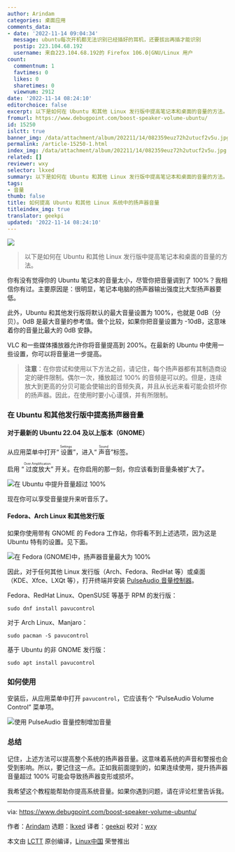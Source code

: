 ```yaml
---
author: Arindam
categories: 桌面应用
comments_data:
- date: '2022-11-14 09:04:34'
  message: ubuntu每次开机都无法识别已经插好的耳机，还要拔出再插才能识别
  postip: 223.104.68.192
  username: 来自223.104.68.192的 Firefox 106.0|GNU/Linux 用户
count:
  commentnum: 1
  favtimes: 0
  likes: 0
  sharetimes: 0
  viewnum: 2912
date: '2022-11-14 08:24:10'
editorchoice: false
excerpt: 以下是如何在 Ubuntu 和其他 Linux 发行版中提高笔记本和桌面的音量的方法。
fromurl: https://www.debugpoint.com/boost-speaker-volume-ubuntu/
id: 15250
islctt: true
banner_img: /data/attachment/album/202211/14/082359euz72h2utucf2v5u.jpg
permalink: /article-15250-1.html
index_img: /data/attachment/album/202211/14/082359euz72h2utucf2v5u.jpg.thumb.jpg
related: []
reviewer: wxy
selector: lkxed
summary: 以下是如何在 Ubuntu 和其他 Linux 发行版中提高笔记本和桌面的音量的方法。
tags:
- 音量
thumb: false
title: 如何提高 Ubuntu 和其他 Linux 系统中的扬声器音量
titleindex_img: true
translator: geekpi
updated: '2022-11-14 08:24:10'
---
```


![](/data/attachment/album/202211/14/082359euz72h2utucf2v5u.jpg)



> 
> 以下是如何在 Ubuntu 和其他 Linux 发行版中提高笔记本和桌面的音量的方法。
> 
> 
> 


你有没有觉得你的 Ubuntu 笔记本的音量太小，尽管你把音量调到了 100%？我相信你有过。主要原因是：很明显，笔记本电脑的扬声器输出强度比大型扬声器要低。


此外，Ubuntu 和其他发行版将默认的最大音量设置为 100%，也就是 0dB（分贝）。0dB 是最大音量的参考值。做个比较，如果你把音量设置为 -10dB，这意味着你的音量比最大的 0dB 安静。


VLC 和一些媒体播放器允许你将音量提高到 200%。在最新的 Ubuntu 中使用一些设置，你可以将音量进一步提高。



> 
> **注意**：在你尝试和使用以下方法之前，请记住，每个扬声器都有其制造商设定的硬件限制。偶尔一次，播放超过 100% 的音频是可以的。但是，连续放大到更高的分贝可能会使输出的音频失真，并且从长远来看可能会损坏你的扬声器。因此，在使用时要小心谨慎，并有所限制。
> 
> 
> 


### 在 Ubuntu 和其他发行版中提高扬声器音量


#### 对于最新的 Ubuntu 22.04 及以上版本（GNOME）


从应用菜单中打开“<ruby> 设置 <rt>  Settings </rt></ruby>”，进入“<ruby> 声音 <rt>  Sound </rt></ruby>”标签。


启用 “<ruby> 过度放大 <rt>  Over Amplification </rt></ruby>” 开关。在你启用的那一刻，你应该看到音量条被扩大了。


![在 Ubuntu 中提升音量超过 100%](/data/attachment/album/202211/14/082411p732f0dhaz6zvdp5.jpg)


现在你可以享受音量提升来听音乐了。


#### Fedora、Arch Linux 和其他发行版


如果你使用带有 GNOME 的 Fedora 工作站，你将看不到上述选项，因为这是 Ubuntu 特有的设置。见下面。


![在 Fedora (GNOME)中，扬声器音量最大为 100%](/data/attachment/album/202211/14/082411nbnzxpeeuxjpf3iv.jpg)


因此，对于任何其他 Linux 发行版（Arch、Fedora、RedHat 等）或桌面（KDE、Xfce、LXQt 等），打开终端并安装 [PulseAudio 音量控制器](https://freedesktop.org/software/pulseaudio/pavucontrol/)。


Fedora、RedHat Linux、OpenSUSE 等基于 RPM 的发行版：



```
sudo dnf install pavucontrol

```

对于 Arch Linux、Manjaro：



```
sudo pacman -S pavucontrol

```

基于 Ubuntu 的非 GNOME 发行版：



```
sudo apt install pavucontrol

```

### 如何使用


安装后，从应用菜单中打开 `pavucontrol`，它应该有个 “PulseAudio Volume Control” 菜单项。


![使用 PulseAudio 音量控制增加音量](/data/attachment/album/202211/14/082411m6a9tra73rmsrnn7.jpg)


### 总结


记住，上述方法可以提高整个系统的扬声器音量。这意味着系统的声音和警报也会受到影响。所以，要记住这一点。正如我前面提到的，如果连续使用，提升扬声器音量超过 100% 可能会导致扬声器变形或损坏。


我希望这个教程能帮助你提高系统音量。如果你遇到问题，请在评论栏里告诉我。




---


via: <https://www.debugpoint.com/boost-speaker-volume-ubuntu/>


作者：[Arindam](https://www.debugpoint.com/author/admin1/) 选题：[lkxed](https://github.com/lkxed) 译者：[geekpi](https://github.com/geekpi) 校对：[wxy](https://github.com/wxy)


本文由 [LCTT](https://github.com/LCTT/TranslateProject) 原创编译，[Linux中国](https://linux.cn/) 荣誉推出